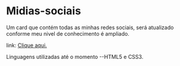 # Midias-sociais
Um card que contém todas as minhas redes sociais, será atualizado conforme meu nivel de conhecimento é ampliado.

link: <a href="https://davidferreirad1.github.io/Midias-sociais/">Clique aqui.</a>

Linguagens utilizadas até o momento
--HTML5 e CSS3.
